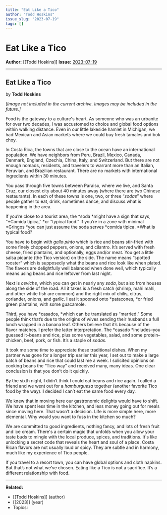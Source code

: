 ```yaml
---
title: "Eat Like a Tico"
author: "Todd Hoskins"
issue_slug: "2023-07-19"
tags: []
---
```


# Eat Like a Tico

**Author:** [[Todd Hoskins]]
**Issue:** [2023-07-19](https://plex.collectivesensecommons.org/2023-07-19/)

---

## Eat Like a Tico
by **Todd Hoskins**

*[Image not included in the current archive. Images may be included in the future.]*

Food is the gateway to a culture's heart. As someone who was an urbanite for over two decades, I was accustomed to choice and global food options within walking distance. Even in our little lakeside hamlet in Michigan, we had Mexican and Asian markets where we could buy fresh tamales and bok choy.

In Costa Rica, the towns that are close to the ocean have an international population. We have neighbors from Peru, Brazil, Mexico, Canada, Denmark, England, Czechia, China, Italy, and Switzerland. But there are not enough nomads, residents, and travelers to warrant more than an Italian, Peruvian, and Brazilian restaurant. There are no markets with international ingredients within 30 minutes.

You pass through five towns between Paraiso, where we live, and Santa Cruz, our closest city about 40 minutes away (where there are two Chinese restaurants). In each of these towns is one, two, or three “*sodas*” where people gather to eat, drink, sometimes dance, and discuss what is happening in the area.

If you’re close to a tourist area, the *soda *might have a sign that says, “*Comida tipica,” *or “typical food.” If you’re in a zone with minimal *Gringos *you can just assume the soda serves *comida tipica. *What is typical food?

You have to begin with *gallo pinto* which is rice and beans stir-fried with some finely chopped peppers, onions, and cilantro. It’s served with fresh cheese, fried plantains, and optionally, eggs and/or meat. You get a little salsa picante (the Tico version) on the side. The name means “spotted rooster” which is supposedly what the beans and rice look like when plated. The flavors are delightfully well balanced when done well, which typically means using beans and rice leftover from last night.

Next is *ceviche*, which you can get in nearly any *soda*, but also from houses along the side of the road. All it takes is a fresh catch (shrimp, mahi mahi, and other white fish are common) and the right mix of chilis, citrus, coriander, onions, and garlic. I eat it spooned onto *patacones, *or fried green plantains, with some guacamole.

Third, you have *casados, *which can be translated as “married.” Some people think that’s due to the origins of wives sending their husbands a full lunch wrapped in a banana leaf. Others believe that it’s because of the flavor matches. I prefer the latter interpretation. The *casado *includes–you guessed it–beans and rice, plus some vegetables, salad, and some protein–chicken, beef, pork, or fish. It’s a staple of *sodas*.

It took me some time to appreciate these traditional dishes. When my partner was gone for a longer trip earlier this year, I set out to make a large batch of beans and rice that could last me a week. I solicited opinions on cooking beans the “Tico way” and received many, many ideas. One clear conclusion is that you don’t do it quickly.

By the sixth night, I didn’t think I could eat beans and rice again. I called a friend and we went out for a *hamburguesa* together (another favorite Tico food by the way). I decided I can’t eat the same food every day.

We knew that in moving here our gastronomic delights would have to shift. We have spent less time in the kitchen, and less money going out for meals since moving here. That wasn’t a decision. Life is more simple here, more elemental. Why would you want to fuss in the kitchen so much?

We are committed to good ingredients, nothing fancy, and lots of fresh fruit and ice cream. There's a certain magic that unfolds when you allow your taste buds to mingle with the local produce, spices, and traditions. It's like unlocking a secret code that reveals the heart and soul of a place. Costa Rican flavors are not usually loud or spicy. They are subtle and in harmony, much like my experience of Tico people.

If you travel to a resort town, you can have global options and cloth napkins. But that’s not what we’ve chosen. Eating like a Tico is not a sacrifice. It’s a different relationship with food.

---

**Related:**
- [[Todd Hoskins]] (author)
- [[2023]] (year)
- Topics: 

